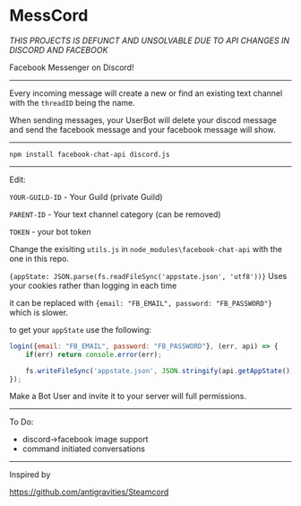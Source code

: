 # MessCord

*THIS PROJECTS IS DEFUNCT AND UNSOLVABLE DUE TO API CHANGES IN DISCORD AND FACEBOOK* 

Facebook Messenger on Discord!

---

Every incoming message will create a new or find an existing text channel with the `threadID` being the name. 

When sending messages, your UserBot will delete your discod message and send the facebook message and your facebook message will show.

---

`npm install facebook-chat-api discord.js`

---

Edit:

`YOUR-GUILD-ID` - Your Guild (private Guild)

`PARENT-ID` - Your text channel category (can be removed)

`TOKEN` - your bot token

Change the exisiting `utils.js` in `node_modules\facebook-chat-api` with the one in this repo.

`{appState: JSON.parse(fs.readFileSync('appstate.json', 'utf8'))}` Uses your cookies rather than logging in each time

it can be replaced with `{email: "FB_EMAIL", password: "FB_PASSWORD"}` which is slower.

to get your `appState` use the following:

```javascript
login({email: "FB_EMAIL", password: "FB_PASSWORD"}, (err, api) => {
    if(err) return console.error(err);

    fs.writeFileSync('appstate.json', JSON.stringify(api.getAppState()));
});
```

Make a Bot User and invite it to your server will full permissions.

---

To Do:
* discord->facebook image support
* command initiated conversations

---

Inspired by

https://github.com/antigravities/Steamcord
